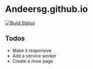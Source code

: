 # Andeersg.github.io
[![Build Status](https://travis-ci.org/andeersg/andeers.com.svg?branch=master)](https://travis-ci.org/andeersg/andeers.com)

## Todos

* Make it responsive
* Add a service worker
* Create a /now page
